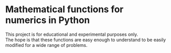 # Mathematical functions for numerics in Python

This project is for educational and experimental purposes only.  
The hope is that these functions are easy enough to understand 
to be easily modified for a wide range of problems.

